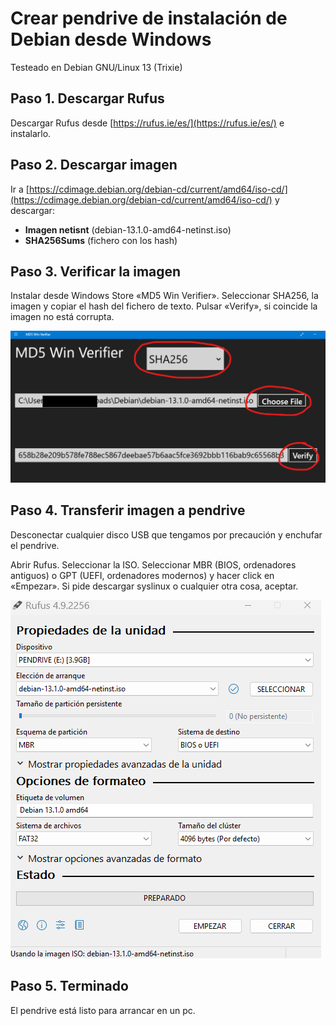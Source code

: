 # Crear pendrive de instalación de Debian desde Windows

Testeado en Debian GNU/Linux 13 (Trixie)

## Paso 1. Descargar Rufus

Descargar Rufus desde [https://rufus.ie/es/](https://rufus.ie/es/) e instalarlo.

## Paso 2. Descargar imagen

Ir a [https://cdimage.debian.org/debian-cd/current/amd64/iso-cd/](https://cdimage.debian.org/debian-cd/current/amd64/iso-cd/) y descargar:
- **Imagen netisnt** (debian-13.1.0-amd64-netinst.iso)
- **SHA256Sums** (fichero con los hash)

## Paso 3. Verificar la imagen

Instalar desde Windows Store «MD5 Win Verifier». Seleccionar SHA256, la imagen y copiar el hash del fichero de texto. Pulsar «Verify», si coincide la imagen no está corrupta.

![Image](img/1.webp)

## Paso 4. Transferir imagen a pendrive

Desconectar cualquier disco USB que tengamos por precaución y enchufar el pendrive.

Abrir Rufus. Seleccionar la ISO. Seleccionar MBR (BIOS, ordenadores antiguos) o GPT (UEFI, ordenadores modernos) y hacer click en «Empezar». Si pide descargar syslinux o cualquier otra cosa, aceptar.

![Image](img/2.png)

## Paso 5. Terminado

El pendrive está listo para arrancar en un pc.
